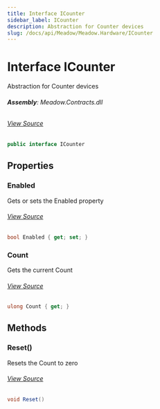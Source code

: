 ```yaml
---
title: Interface ICounter
sidebar_label: ICounter
description: Abstraction for Counter devices
slug: /docs/api/Meadow/Meadow.Hardware/ICounter
---
```

# Interface ICounter
Abstraction for Counter devices

###### **Assembly**: Meadow.Contracts.dll
###### [View Source](https://github.com/WildernessLabs/Meadow.Contracts.git/blob/develop/Source/Meadow.Contracts/Peripherals/ICounter.cs#L6)
```csharp title="Declaration"
public interface ICounter
```
## Properties
### Enabled
Gets or sets the Enabled property
###### [View Source](https://github.com/WildernessLabs/Meadow.Contracts.git/blob/develop/Source/Meadow.Contracts/Peripherals/ICounter.cs#L11)
```csharp title="Declaration"
bool Enabled { get; set; }
```
### Count
Gets the current Count
###### [View Source](https://github.com/WildernessLabs/Meadow.Contracts.git/blob/develop/Source/Meadow.Contracts/Peripherals/ICounter.cs#L15)
```csharp title="Declaration"
ulong Count { get; }
```
## Methods
### Reset()
Resets the Count to zero
###### [View Source](https://github.com/WildernessLabs/Meadow.Contracts.git/blob/develop/Source/Meadow.Contracts/Peripherals/ICounter.cs#L19)
```csharp title="Declaration"
void Reset()
```
